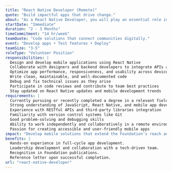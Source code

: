 ```yaml
---
title: "React Native Developer (Remote)"
quote: "Build impactful apps that drive change."
about: "As a React Native Developer, you will play an essential role in developing mobile applications that support our mission and engage diverse communities. This internship offers an excellent opportunity for individuals passionate about mobile app development, user experience, and technology for social good. You will gain hands-on experience working with cross-functional teams to design, build, and deploy mobile solutions that make a difference."
startDate: "Immediate"
duration: "2 - 3 Months"
timeCommitment: "14 hr/week"
teamQuote: "Code solutions that connect communities digitally."
event: "Develop apps • Test features • Deploy"
teamSize: "3-5"
roleType: "Volunteer Position"
responsibilities: |
  Design and develop mobile applications using React Native
  Collaborate with designers and backend developers to integrate APIs and UI components
  Optimize app performance, responsiveness, and usability across devices
  Write clean, maintainable, and well-documented code
  Debug and fix technical issues as they arise
  Participate in code reviews and contribute to team best practices
  Stay updated on React Native updates and mobile development trends
requirements: |
  Currently pursuing or recently completed a degree in a relevant field (e.g., Computer Science, Software Engineering, Information Technology)
  Strong understanding of JavaScript, React Native, and mobile app development principles
  Experience with RESTful APIs and third-party libraries integration
  Familiarity with version control systems like Git
  Good problem-solving and debugging skills
  Ability to work independently and collaboratively in a remote environment
  Passion for creating accessible and user-friendly mobile apps
impact: "Develop mobile solutions that extend the Foundation’s reach and deepen community engagement."
benefits: |
  Hands-on experience in full-cycle app development.
  Leadership development and collaboration with a tech-driven team.
  Recognition in Foundation publications.
  Reference letter upon successful completion.
url: "react-native-developer"
---
```

